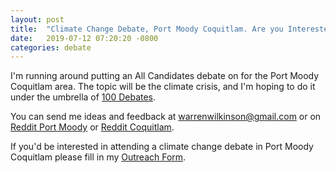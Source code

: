 ```yaml
---
layout: post
title:  "Climate Change Debate, Port Moody Coquitlam. Are you Interested?"
date:   2019-07-12 07:20:20 -0800
categories: debate
---
```


I'm running around putting an All Candidates debate on for the Port Moody Coquitlam area.  The topic
will be the climate crisis, and I'm hoping to do it under the umbrella of [100 Debates][hundred].

You can send me ideas and feedback at warrenwilkinson@gmail.com or on
[Reddit Port Moody][portmoody] or [Reddit Coquitlam][coquitlam].

If you'd be interested in attending a climate change debate in Port Moody Coquitlam please fill in my
[Outreach Form][outreachform].

[hundred]: https://www.100debates.ca/
[portmoody]: https://www.reddit.com/r/Portmoody/comments/cc336a/im_setting_up_an_all_candidate_debate_in_port/
[coquitlam]: https://www.reddit.com/r/coquitlam/comments/cc23v9/im_setting_up_an_all_candidate_debate_in_port/
[outreachform]: https://docs.google.com/forms/d/e/1FAIpQLSfExNZby4fi3-C7uHrIpd82zbuJrwhdg7wSNjnr4n8HXL5CBg/viewform
